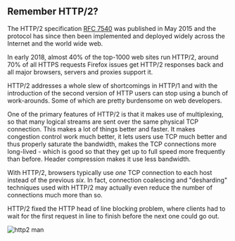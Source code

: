 ## Remember HTTP/2?

The HTTP/2 specification [RFC 7540](https://httpwg.org/specs/rfc7540.html) was
published in May 2015 and the protocol has since then been implemented and
deployed widely across the Internet and the world wide web.

In early 2018, almost 40% of the top-1000 web sites run HTTP/2, around 70% of
all HTTPS requests Firefox issues get HTTP/2 responses back and all major
browsers, servers and proxies support it.

HTTP/2 addresses a whole slew of shortcomings in HTTP/1 and with the
introduction of the second version of HTTP users can stop using a bunch of
work-arounds. Some of which are pretty burdensome on web developers.

One of the primary features of HTTP/2 is that it makes use of multiplexing, so
that many logical streams are sent over the same physical TCP connection. This
makes a lot of things better and faster. It makes congestion control work much
better, it lets users use TCP much better and thus properly saturate the
bandwidth, makes the TCP connections more long-lived - which is good so that
they get up to full speed more frequently than before. Header compression
makes it use less bandwidth.

With HTTP/2, browsers typically use *one* TCP connection to each host instead
of the previous *six*. In fact, connection coalescing and "desharding"
techniques used with HTTP/2 may actually even reduce the number of connections
much more than so.

HTTP/2 fixed the HTTP head of line blocking problem, where clients had to wait
for the first request in line to finish before the next one could go out.

![http2 man](../images/h2-man.jpg)
